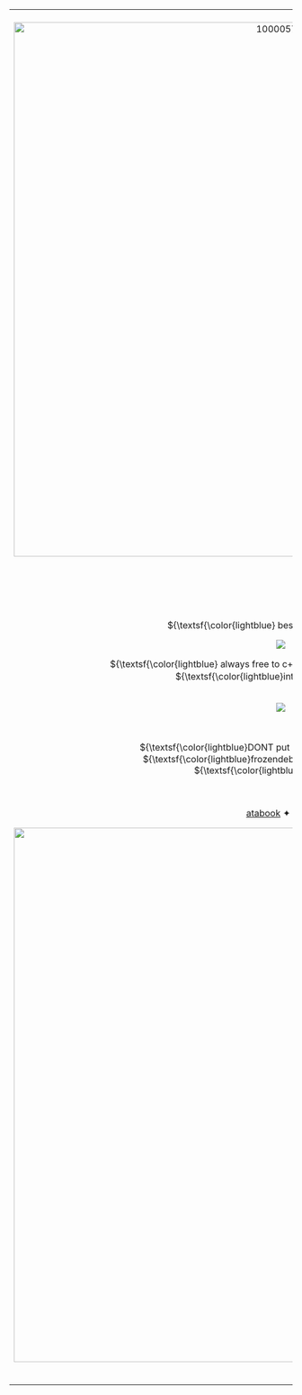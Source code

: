 <table border="0">
     <tr>
       <td>
         <br>

<div align="center">
   
 
<img width="950" height="auto" alt="1000057047" src="https://github.com/user-attachments/assets/b2d00194-c2b4-4ebd-b44c-fd55bcfd29cc" />

  
<img src="https://github.com/user-attachments/assets/0d9ba68a-e4e5-4e72-8239-16caa668115a" align="right" width="55%"></a>


  <br>  <br>  <br>  <br>



           
<p align="center">
   ${\textsf{\color{lightblue} best viewed on pc mode}}$<br>

    
<p align="center"> 
  <p align="center"><img src="https://komarev.com/ghpvc/?username=bnuuyyu&color=78A3C3&plastic&label=⠀SOUL+;⠀"></img></p>
    ${\textsf{\color{lightblue} always free to c+h ⸝ int unless alias said otherwise .}}$ <br>
         ${\textsf{\color{lightblue}interbinary ⸝ bisexual}}$ <br>
        

 <br>

<p align="center"> 
  <p align="center"><img src="https://komarev.com/ghpvc/?username=bnuuyyu&color=78A3C3&plastic&label=⠀FROZEN+;⠀"></img></p>
 <br>
 
<p align="center">
   ${\textsf{\color{lightblue}DONT put our ponies on pin ⸝ dncopy  }}$<br>
    ${\textsf{\color{lightblue}frozendebt and azuretime enthusiast}}$ <br>
    ${\textsf{\color{lightblue}mili listener .}}$ <br>
 <br><br>


<a href="https://frozendebt.atabook.org/"> atabook</a> ✦ <a href="https://corrupted.crd.co">carrd</a> 

 <img src="https://github.com/user-attachments/assets/85ddaa90-46f0-41dd-b554-4bb163900b25" width="950" height="auto" ></a>


</h5>

 <br>
    </td>
  </tr>
</table>

